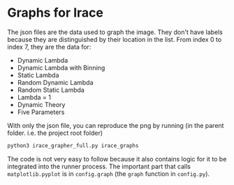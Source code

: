 # Graphs for Irace

The json files are the data used to graph the image. They don't have labels because they are distinguished by their location in the list. From index 0 to index 7, they are the data for:

- Dynamic Lambda
- Dynamic Lambda with Binning
- Static Lambda 
- Random Dynamic Lambda 
- Random Static Lambda 
- Lambda = 1
- Dynamic Theory
- Five Parameters

With only the json file, you can reproduce the png by running (in the parent folder. i.e. the project root folder)

```bash
python3 irace_grapher_full.py irace_graphs
```

The code is not very easy to follow because it also contains logic for it to be integrated into the runner process. The important part that calls `matplotlib.pyplot` is in `config.graph` (the `graph` function in `config.py`). 
